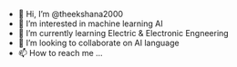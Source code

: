 - 👋 Hi, I’m @theekshana2000
- 👀 I’m interested in machine learning AI
- 🌱 I’m currently learning Electric & Electronic Engneering
- 💞️ I’m looking to collaborate on AI language
- 📫 How to reach me ...

<!---
theekshana2000/theekshana2000 is a ✨ special ✨ repository because its `README.md` (this file) appears on your GitHub profile.
You can click the Preview link to take a look at your changes.
--->
